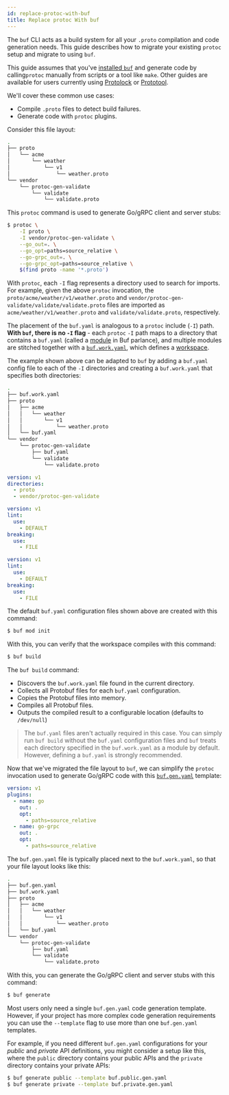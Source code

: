 ```yaml
---
id: replace-protoc-with-buf
title: Replace protoc With buf
---
```


The `buf` CLI acts as a build system for all your `.proto` compilation and
code generation needs. This guide describes how to migrate your existing
`protoc` setup and migrate to using `buf`.

This guide assumes that you've [installed `buf`](../installation.md) and generate
code by calling`protoc` manually from scripts or a tool like `make`. Other guides
are available for users currently using [Protolock](migrate-from-protolock.md) or
[Prototool](migrate-from-prototool.md).

We'll cover these common use cases:

  - Compile `.proto` files to detect build failures.
  - Generate code with `protoc` plugins.

Consider this file layout:

```sh
.
├── proto
│   └── acme
│       └── weather
│           └── v1
│               └── weather.proto
└── vendor
    └── protoc-gen-validate
        └── validate
            └── validate.proto
```

This `protoc` command is used to generate Go/gRPC client and server stubs:

```sh
$ protoc \
    -I proto \
    -I vendor/protoc-gen-validate \
    --go_out=. \
    --go_opt=paths=source_relative \
    --go-grpc_out=. \
    --go-grpc_opt=paths=source_relative \
    $(find proto -name '*.proto')
```

With `protoc`, each `-I` flag represents a directory used to search for imports. For example, given the
above `protoc` invocation, the `proto/acme/weather/v1/weather.proto` and
`vendor/protoc-gen-validate/validate/validate.proto` files are imported as `acme/weather/v1/weather.proto`
and `validate/validate.proto`, respectively.

The placement of the `buf.yaml` is analogous to a `protoc` include (`-I`) path. **With `buf`,
there is no `-I` flag** - each `protoc` `-I` path maps to a directory that contains a `buf.yaml`
(called a [module](../bsr/overview.md#modules) in Buf parlance), and multiple modules are stitched
together with a [`buf.work.yaml`](../configuration/v1/buf-work-yaml.md), which defines a
[workspace](../reference/workspaces.md).

The example shown above can be adapted to `buf` by adding a `buf.yaml` config file to each of the
`-I` directories and creating a `buf.work.yaml` that specifies both directories:

```sh
.
├── buf.work.yaml
├── proto
│   ├── acme
│   │   └── weather
│   │       └── v1
│   │           └── weather.proto
│   └── buf.yaml
└── vendor
    └── protoc-gen-validate
        ├── buf.yaml
        └── validate
            └── validate.proto
```

```yaml title="buf.work.yaml"
version: v1
directories:
  - proto
  - vendor/protoc-gen-validate
```

```yaml title="proto/buf.yaml"
version: v1
lint:
  use:
    - DEFAULT
breaking:
  use:
    - FILE
```

```yaml title="vendor/protoc-gen-validate/buf.yaml"
version: v1
lint:
  use:
    - DEFAULT
breaking:
  use:
    - FILE
```

The default `buf.yaml` configuration files shown above are created with this command:

```sh
$ buf mod init
```

With this, you can verify that the workspace compiles with this command:

```sh
$ buf build
```

The `buf build` command:

  - Discovers the `buf.work.yaml` file found in the current directory.
  - Collects all Protobuf files for each `buf.yaml` configuration.
  - Copies the Protobuf files into memory.
  - Compiles all Protobuf files.
  - Outputs the compiled result to a configurable location (defaults to `/dev/null`)

> The `buf.yaml` files aren't actually required in this case. You can simply run `buf build`
> without the `buf.yaml` configuration files and `buf` treats each directory specified
> in the `buf.work.yaml` as a module by default. However, defining a `buf.yaml` is strongly
> recommended.

Now that we've migrated the file layout to `buf`, we can simplify the `protoc` invocation used to
generate Go/gRPC code with this [`buf.gen.yaml`](../configuration/v1/buf-work-yaml.md) template:

```yaml title="buf.gen.yaml"
version: v1
plugins:
  - name: go
    out: .
    opt:
      - paths=source_relative
  - name: go-grpc
    out: .
    opt:
      - paths=source_relative
```

The `buf.gen.yaml` file is typically placed next to the `buf.work.yaml`, so that your file layout
looks like this:

```sh
.
├── buf.gen.yaml
├── buf.work.yaml
├── proto
│   ├── acme
│   │   └── weather
│   │       └── v1
│   │           └── weather.proto
│   └── buf.yaml
└── vendor
    └── protoc-gen-validate
        ├── buf.yaml
        └── validate
            └── validate.proto
```

With this, you can generate the Go/gRPC client and server stubs with this command:

```sh
$ buf generate
```

Most users only need a single `buf.gen.yaml` code generation template. However, if your project
has more complex code generation requirements you can use the `--template` flag to use more than
one `buf.gen.yaml` templates.

For example, if you need different `buf.gen.yaml` configurations for your *public* and *private* API
definitions, you might consider a setup like this, where the `public` directory
contains your public APIs and the `private` directory contains your private APIs:

```sh
$ buf generate public --template buf.public.gen.yaml
$ buf generate private --template buf.private.gen.yaml
```
